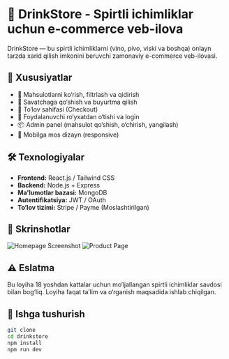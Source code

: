 # 🍷 DrinkStore - Spirtli ichimliklar uchun e-commerce veb-ilova

DrinkStore — bu spirtli ichimliklarni (vino, pivo, viski va boshqa) onlayn tarzda xarid qilish imkonini beruvchi zamonaviy e-commerce veb-ilovasi.

## 🚀 Xususiyatlar

- 🔎 Mahsulotlarni ko‘rish, filtrlash va qidirish
- 🛒 Savatchaga qo‘shish va buyurtma qilish
- 🧾 To‘lov sahifasi (Checkout)
- 👤 Foydalanuvchi ro‘yxatdan o‘tishi va login
- 📦 Admin panel (mahsulot qo‘shish, o‘chirish, yangilash)
- 📱 Mobilga mos dizayn (responsive)

## 🛠 Texnologiyalar

- **Frontend:** React.js / Tailwind CSS
- **Backend:** Node.js + Express
- **Ma'lumotlar bazasi:** MongoDB
- **Autentifikatsiya:** JWT / OAuth
- **To‘lov tizimi:** Stripe / Payme (Moslashtirilgan)

## 📸 Skrinshotlar

![Homepage Screenshot](./screenshots/homepage.png)
![Product Page](./screenshots/product.png)

## ⚠️ Eslatma

Bu loyiha 18 yoshdan kattalar uchun mo‘ljallangan spirtli ichimliklar savdosi bilan bog‘liq. Loyiha faqat ta’lim va o‘rganish maqsadida ishlab chiqilgan.

## 📂 Ishga tushurish

```bash
git clone
cd drinkstore
npm install
npm run dev
